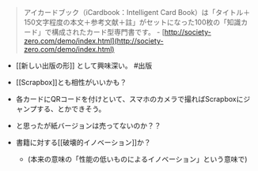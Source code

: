 
> アイカードブック（iCardbook：Intelligent Card Book）は「タイトル＋150文字程度の本文＋参考文献＋註」がセットになった100枚の「知識カード」で構成されたカード型専門書です。
    - [http://society-zero.com/demo/index.html](http://society-zero.com/demo/index.html)

- [[新しい出版の形]] として興味深い。 #出版
- [[Scrapbox]]とも相性がいいかも？
- 各カードにQRコードを付けといて、スマホのカメラで撮ればScrapboxにジャンプする、とかできそう。

- と思ったが紙バージョンは売ってないのか？？

- 書籍に対する[[破壊的イノベーション]]か？
    - (本来の意味の「性能の低いものによるイノベーション」という意味で)

